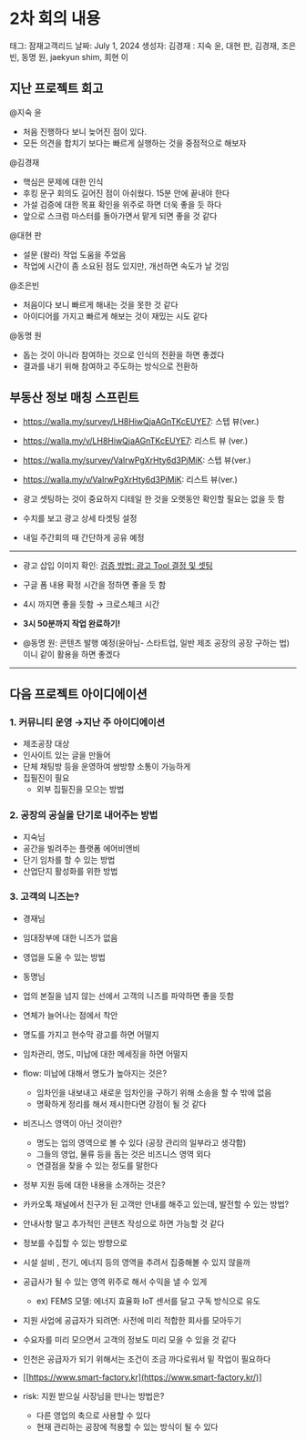 # 2차 회의 내용

태그: 잠재고객리드
날짜: July 1, 2024
생성자: 김경재
: 지숙 윤, 대현 판, 김경재, 조은빈, 동명 원, jaekyun shim, 희현 이

## 지난 프로젝트 회고

@지숙 윤 

- 처음 진행하다 보니 늦어진 점이 있다.
- 모든 의견을 합치기 보다는 빠르게 실행하는 것을 중점적으로 해보자

@김경재 

- 핵심은 문제에 대한 인식
- 후킹 문구 회의도 길어진 점이 아쉬웠다. 15분 안에 끝내야 한다
- 가설 검증에 대한 목표 확인을 위주로 하면 더욱 좋을 듯 하다
- 앞으로 스크럼 마스터를 돌아가면서 맡게 되면 좋을 것 같다

@대현 판 

- 설문 (왈라) 작업 도움을 주었음
- 작업에 시간이 좀 소요된 점도 있지만, 개선하면 속도가 날 것임

@조은빈 

- 처음이다 보니 빠르게 해내는 것을 못한 것 같다
- 아이디어를 가지고 빠르게 해보는 것이 재밌는 시도 같다

@동명 원 

- 돕는 것이 아니라 참여하는 것으로 인식의 전환을 하면 좋겠다
- 결과를 내기 위해 참여하고 주도하는 방식으로 전환하

## 부동산 정보 매칭 스프린트

- https://walla.my/survey/LH8HiwQjaAGnTKcEUYE7: 스텝 뷰(ver.)
- https://walla.my/v/LH8HiwQjaAGnTKcEUYE7: 리스트 뷰 (ver.)
- https://walla.my/survey/VaIrwPgXrHty6d3PjMiK: 스텝 뷰(ver.)
- https://walla.my/v/VaIrwPgXrHty6d3PjMiK: 리스트 뷰(ver.)

- 광고 셋팅하는 것이 중요하지 디테일 한 것을 오랫동안 확인할 필요는 없을 듯 함
- 수치를 보고 광고 상세 타겟팅 설정
- 내일 주간회의 때 간단하게 공유 예정

---

- 광고 삽입 이미지 확인: [검증 방법: 광고 Tool 결정 및 셋팅](%E1%84%80%E1%85%A5%E1%86%B7%E1%84%8C%E1%85%B3%E1%86%BC%20%E1%84%87%E1%85%A1%E1%86%BC%E1%84%87%E1%85%A5%E1%86%B8%20%E1%84%80%E1%85%AA%E1%86%BC%E1%84%80%E1%85%A9%20Tool%20%E1%84%80%E1%85%A7%E1%86%AF%E1%84%8C%E1%85%A5%E1%86%BC%20%E1%84%86%E1%85%B5%E1%86%BE%20%E1%84%89%E1%85%A6%E1%86%BA%E1%84%90%E1%85%B5%E1%86%BC%20bc4af0f342244056b04e537d3cafcb83.md)
- 구글 폼 내용 확정 시간을 정하면 좋을 듯 함
- 4시 까지면 좋을 듯함 → 크로스체크 시간
- **3시 50분까지 작업 완료하기!**

- @동명 원: 콘텐츠 발행 예정(윤아님- 스타트업, 일반 제조 공장의 공장 구하는 법)이니 같이 활용을 하면 좋겠다

---

## 다음 프로젝트 아이디에이션

### 1. 커뮤니티 운영 →지난 주 아이디에이션

- 제조공장 대상
- 인사이트 있는 글을 만들어
- 단체 채팅방 등을 운영하여 쌍방향 소통이 가능하게
- 집필진이 필요
    - 외부 집필진을 모으는 방법

### 2. 공장의 공실을 단기로 내어주는 방법

- 지숙님
- 공간을 빌려주는 플랫폼 에어비앤비
- 단기 임차를 할 수 있는 방법
- 산업단지 활성화를 위한 방법

### 3. 고객의 니즈는?

- 경재님
- 임대장부에 대한 니즈가 없음
- 영업을 도울 수 있는 방법

- 동명님
- 업의 본질을 넘지 않는 선에서 고객의 니즈를 파악하면 좋을 듯함
- 연체가 늘어나는 점에서 착안
- 명도를 가지고 현수막 광고를 하면 어떨지
- 임차관리, 명도, 미납에 대한 메세징을 하면 어떨지

- flow: 미납에 대해서 명도가 높아지는 것은?
    - 임차인을 내보내고 새로운 임차인을 구하기 위해 소송을 할 수 밖에 없음
    - 명확하게 정리를 해서 제시한다면 강점이 될 것 같다

- 비즈니스 영역이 아닌 것이란?
    - 명도는 업의 영역으로 볼 수 있다 (공장 관리의 일부라고 생각함)
    - 그들의 영업, 물류 등을 돕는 것은 비즈니스 영역 외다
    - 연결점을 찾을 수 있는 정도를 말한다
    
- 정부 지원 등에 대한 내용을 소개하는 것은?
- 카카오톡 채널에서 친구가 된 고객만 안내를 해주고 있는데, 발전할 수 있는 방법?

- 안내사항 말고 추가적인 콘텐츠 작성으로 하면 가능할 것 같다
- 정보를 수집할 수 있는 방향으로
- 시설 설비 , 전기, 에너지 등의 영역을 추려서 집중해볼 수 있지 않을까
- 공급사가 될 수 있는 영역 위주로 해서 수익을 낼 수 있게
    - ex) FEMS 모델: 에너지 효율화 IoT 센서를 달고 구독 방식으로 유도
- 지원 사업에 공급자가 되려면: 사전에 미리 적합한 회사를 모아두기
- 수요자를 미리 모으면서 고객의 정보도 미리 모을 수 있을 것 같다

- 인천은 공급자가 되기 위해서는 조건이 조금 까다로워서 밑 작업이 필요하다
- [[https://www.smart-factory.kr](https://www.smart-factory.kr/)]

- risk: 지원 받으실 사장님을 만나는 방법은?
    - 다른 영업의 축으로 사용할 수 있다
    - 현재 관리하는 공장에 적용할 수 있는 방식이 될 수 있다
